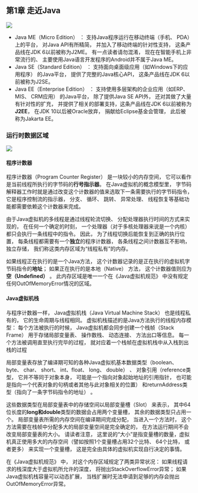 ## 第1章 走近Java

![](https://gitee.com/liujunrull/image-blob/raw/master/202211030950505.png)

- Java ME（Micro Edition） ： 支持Java程序运行在移动终端（手机、 PDA） 上的平台， 对Java API有所精简， 并加入了移动终端的针对性支持， 这条产品线在JDK 6以前被称为J2ME。 有一点读者请勿混淆， 现在在智能手机上非常流行的、 主要使用Java语言开发程序的Android并不属于Java ME。
- Java SE（Standard Edition） ： 支持面向桌面级应用（如Windows下的应用程序） 的Java平台， 提供了完整的Java核心API， 这条产品线在JDK 6以前被称为J2SE。
- Java EE（Enterprise Edition） ： 支持使用多层架构的企业应用（如ERP、 MIS、 CRM应用） 的Java平台， 除了提供Java SE API外， 还对其做了大量有针对性的扩充， 并提供了相关的部署支持，这条产品线在JDK 6以前被称为**J2EE**， 在JDK 10以后被Oracle放弃， 捐献给Eclipse基金会管理， 此后被
称为Jakarta EE。

 ### 运行时数据区域

![](https://gitee.com/liujunrull/image-blob/raw/master/202211070955060.png)

#### 程序计数器

程序计数器（Program Counter Register） 是一块较小的内存空间， 它可以看作是当前线程所执行的字节码的**行号指示器**。 在Java虚拟机的概念模型里， 字节码解释器工作时就是通过改变这个计数器的值来选取下一条需要执行的字节码指令， 它是程序控制流的指示器， 分支、 循环、 跳转、 异常处理、 线程恢复等基础功能都需要依赖这个计数器来完成。

由于Java虚拟机的多线程是通过线程轮流切换、 分配处理器执行时间的方式来实现的， 在任何一个确定的时刻， 一个处理器（对于多核处理器来说是一个内核） 都只会执行一条线程中的指令。 因此， 为了线程切换后能恢复到正确的执行位置， 每条线程都需要有一个**独立**的程序计数器， 各条线程之间计数器互不影响， 独立存储， 我们称这类内存区域为“线程私有”的内存。

如果线程正在执行的是一个Java方法， 这个计数器记录的是正在执行的虚拟机字节码指令的**地址**； 如果正在执行的是本地（Native） 方法， 这个计数器值则应为**空（Undefined）** 。 此内存区域是唯一一个在《Java虚拟机规范》 中没有规定任何OutOfMemoryError情况的区域。

#### Java虚拟机栈

与程序计数器一样， Java虚拟机栈（Java Virtual Machine Stack） 也是线程私有的， 它的生命周期与线程相同。 虚拟机栈描述的是Java方法执行的线程内存模型： 每个方法被执行的时候， Java虚拟机都会同步创建一个栈帧（Stack Frame） 用于存储局部变量表、 操作数栈、 动态连接、 方法出口等信息。 每一个方法被调用直至执行完毕的过程， 就对应着一个栈帧在虚拟机栈中从入栈到出栈的过程

局部变量表存放了编译期可知的各种Java虚拟机基本数据类型（boolean、byte、 char、 short、 int、float、 long、 double） 、 对象引用（reference类型， 它并不等同于对象本身， 可能是一个指向对象起始地址的引用指针， 也可能是指向一个代表对象的句柄或者其他与此对象相关的位置） 和returnAddress类型（指向了一条字节码指令的地址） 。

这些数据类型在局部变量表中的存储空间以局部变量槽（Slot） 来表示， 其中64位长度的**long和double**类型的数据会占用两个变量槽， 其余的数据类型只占用一个。 局部变量表所需的内存空间在编译期间完成分配， 当进入一个方法时， 这个方法需要在栈帧中分配多大的局部变量空间是完全确定的， 在方法运行期间不会改变局部变量表的大小。 请读者注意， 这里说的“大小”是指变量槽的数量，虚拟机真正使用多大的内存空间（譬如按照1个变量槽占用32个比特、 64个比特， 或者更多） 来实现一个变量槽， 这是完全由具体的虚拟机实现自行决定的事情。

在《Java虚拟机规范》 中， 对这个内存区域规定了两类异常状况： 如果线程请求的栈深度大于虚拟机所允许的深度， 将抛出StackOverflowError异常； 如果Java虚拟机栈容量可以动态扩展， 当栈扩展时无法申请到足够的内存会抛出OutOfMemoryError异常。